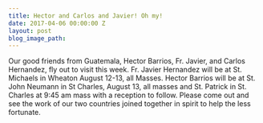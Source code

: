 ```yaml
---
title: Hector and Carlos and Javier! Oh my!
date: 2017-04-06 00:00:00 Z
layout: post
blog_image_path: 
---
```


Our good friends from Guatemala, Hector Barrios, Fr. Javier, and Carlos Hernandez, fly out to visit this week. Fr. Javier Hernandez will be at St. Michaels in Wheaton August 12-13, all Masses. Hector Barrios will be at St. John Neumann in St Charles, August 13, all masses and St. Patrick in St. Charles at 9:45 am mass with a reception to follow. Please come out and see the work of our two countries joined together in spirit to help the less fortunate.&nbsp;